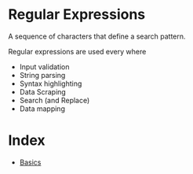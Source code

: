 # Regular Expressions
A sequence of characters that define a search pattern.

Regular expressions are used every where
- Input validation
- String parsing
- Syntax highlighting
- Data Scraping
- Search (and Replace)
- Data mapping

# Index
- [Basics](Basics.html)
